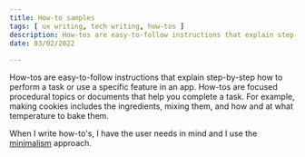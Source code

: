 ```yaml
---
title: How-to samples
tags: [ ux writing, tech writing, how-tos ]
description: How-tos are easy-to-follow instructions that explain step-by-step how to perform a task or use a specific feature in an app. How-tos are focused procedural articles that help you complete a task.  
date: 03/02/2022
 
---
```


How-tos are easy-to-follow instructions that explain step-by-step how to perform a task or use a specific feature in an app. How-tos are focused procedural topics or documents that help you complete a task.  For example, making cookies includes the ingredients, mixing them, and how and at what temperature to bake them.  

When I write how-to's, I have the user needs in mind and I use the [minimalism](https://www.stilo.com/2017/05/04/dita-and-minimalism/#:~:text=Minimalism%2C%20when%20applied%20to%20technical%20writing%2C%20should%20result,2%20Usable%203%20Minimal%204%20Appropriate%205%20Findable) approach.  
